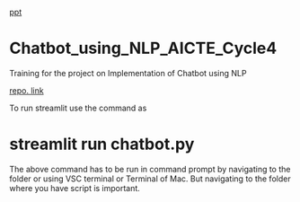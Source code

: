 [ppt](https://drive.google.com/file/d/1qQE0SUg0lOKQTJ40I4Iwi94PAX21Bw1T/view?usp=drive_link)

# Chatbot_using_NLP_AICTE_Cycle4
Training for the project on Implementation of Chatbot using NLP

[repo. link](https://github.com/Sanghmitra12/ChatBot-.git)

To run streamlit use the command as
# streamlit run chatbot.py
The above command has to be run in command prompt by navigating to the folder or using VSC terminal or Terminal of Mac. But navigating to the folder where you have script is important.
